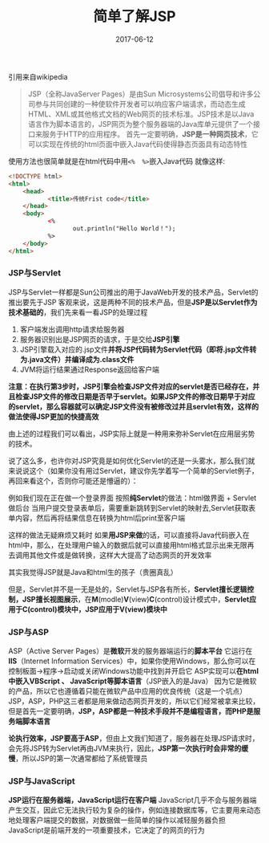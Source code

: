 ﻿---
layout: post
title: '简单了解JSP'
date: 2017-06-12
categories: Web开发
tags: JSP JavaWEB 后端 
---


引用来自wikipedia
>JSP（全称JavaServer Pages）是由Sun Microsystems公司倡导和许多公司参与共同创建的一种使软件开发者可以响应客户端请求，而动态生成HTML、XML或其他格式文档的Web网页的技术标准。JSP技术是以Java语言作为脚本语言的，JSP网页为整个服务器端的Java库单元提供了一个接口来服务于HTTP的应用程序。
首先一定要明确，**JSP是一种网页技术**，它可以实现在传统的html页面中嵌入Java代码使得静态页面具有动态特性

使用方法也很简单就是在html代码中用`<%  %>`嵌入Java代码
就像这样:

~~~html
<!DOCTYPE html>
<html>
    <head>
           <title>传统Frist code</title>
    </head>
    <body>
           <%
                  out.println("Hello World！");
           %>
    </body>
</html>
~~~

### **JSP与Servlet**
JSP与Servlet一样都是Sun公司推出的用于JavaWeb开发的技术产品，Servlet的推出要先于JSP
客观来说，这是两种不同的技术产品，但是**JSP是以Servlet作为技术基础的**，我们先来看一看JSP的处理过程

1. 客户端发出调用http请求给服务器
2. 服务器识别出是JSP网页的请求，于是交给**JSP引擎**
3. JSP引擎载入对应的.jsp文件**并将JSP代码转为Servlet代码（即将.jsp文件转为.java文件）并编译成为.class文件**
4. JVM将运行结果通过Response返回给客户端

**注意：在执行第3步时，JSP引擎会检查JSP文件对应的servlet是否已经存在，并且检查JSP文件的修改日期是否早于servlet。如果JSP文件的修改日期早于对应的servlet，那么容器就可以确定JSP文件没有被修改过并且servlet有效，这样的做法使得JSP更加的快捷高效**

由上述的过程我们可以看出，JSP实际上就是一种用来弥补Servlet在应用层劣势的技术。

说了这么多，也许你对JSP究竟是如何优化Servlet的还是一头雾水，那么我们就来说说这个（如果你没有用过Servlet，建议你先学着写一个简单的Servlet例子，再回来看这个，否则你可能还是懵逼的）：

例如我们现在正在做一个登录界面
按照**纯Servlet**的做法：html做界面 + Servlet做后台
当用户提交登录表单后，需要重新跳转到Servlet的映射去,Servlet获取表单内容，然后再将结果信息在转换为html后print至客户端

这样的做法无疑麻烦又耗时
如果**用JSP来做**的话，可以直接将Java代码嵌入在html中，那么，在处理用户输入的数据后就可以直接用html格式显示出来无限再去调用其他文件或是做转换，这样大大提高了动态网页的开发效率

其实我觉得JSP就是Java和html生的孩子（贵圈真乱）

但是，Servlet并不是一无是处的，Servlet与JSP各有所长，**Servlet擅长逻辑控制，JSP擅长视图展示**，在**M**(modle)**V**(view)**C**(control)设计模式中，**Servlet应用于C(control)模块中，JSP应用于V(view)模块中**

### **JSP与ASP**
ASP（Active Server Pages）是**微软**开发的服务器端运行的**脚本平台**
它运行在**IIS**（Internet Information Services）中，如果你使用Windows，那么你可以在控制板面->程序->启动或关闭Windows功能中找到并开启它
ASP实现可以**在html中嵌入VBScript 、 JavaScript等脚本语言**（JSP嵌入的是Java）
因为它是微软的产品，所以它也遵循着只能在微软产品中应用的优良传统（这是一个坑点）
JSP，ASP，PHP这三者都是用来做动态网页开发的，所以它们经常被拿来比较，但是首先一定要明确，**JSP，ASP都是一种技术手段并不是编程语言，而PHP是服务端脚本语言**

**论执行效率，JSP要高于ASP**，但由上文我们知道了，服务器在处理JSP请求时，会先将JSP转为Servlet再由JVM来执行，因此，**JSP第一次执行时会非常的缓慢**，所以JSP的第一次通常都给了系统管理员

### **JSP与JavaScript**
**JSP运行在服务器端，JavaScript运行在客户端**
JavaScript几乎不会与服务器端产生交互，因此它无法执行较为复杂的操作，例如连接数据库等，它主要用来动态地处理客户端提交的数据，对数据做一些简单的操作以减轻服务器负担
JavaScript是前端开发的一项重要技术，它决定了的网页的行为

